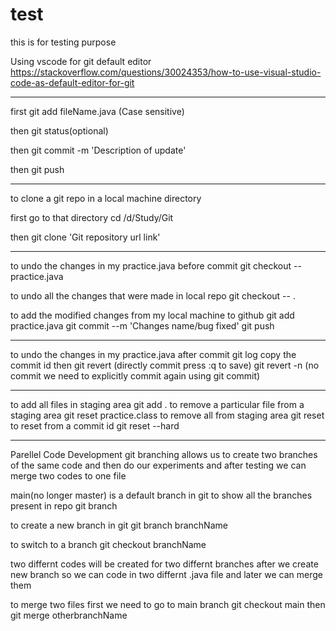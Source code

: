 # test

this is for testing purpose

Using vscode for git default editor
https://stackoverflow.com/questions/30024353/how-to-use-visual-studio-code-as-default-editor-for-git

--------------------------------
first git add fileName.java (Case sensitive)

then git status(optional)

then git commit -m 'Description of update'

then git push

--------------------------------

to clone a git repo in a local machine directory 

first go to that directory 
cd /d/Study/Git

then git clone 'Git repository url link'

--------------------------------
to undo the changes in my practice.java before commit
git checkout -- practice.java

to undo all the changes that were made in local repo
git checkout -- .

to add the modified changes from my local machine to github
git add practice.java
git commit --m 'Changes name/bug fixed'
git push

--------------------------------

to undo the changes in my practice.java after commit
git log 
copy the commit id then
git revert <commit id> (directly commit press :q to save)
git revert -n <commit id> (no commit we need to explicitly commit again using git commit)

---------------------------------

to add all files in staging area
git add .
to remove a particular file from a staging area
git reset practice.class
to remove all from staging area
git reset
to reset from a commit id
git reset --hard <commitid>

----------------------------------
Parellel Code Development
git branching allows us to create two branches of the same code
 and then do our experiments and after testing we can merge two codes to one file

main(no longer master) is a default branch in git
to show all the branches present in repo 
git branch

to create a new branch in git 
git branch branchName

to switch to a branch 
git checkout branchName

two differnt codes will be created for two differnt branches after we create new branch
so we can code in two differnt .java file and later we can merge them

to merge two files
first we need to go to main branch git checkout main
then 
git merge otherbranchName 


